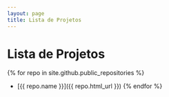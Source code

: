 ```yaml
---
layout: page
title: Lista de Projetos
---
```


# Lista de Projetos

{% for repo in site.github.public_repositories %}
- [{{ repo.name }}]({{ repo.html_url }})
{% endfor %}
